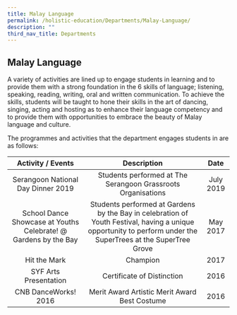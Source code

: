 ```yaml
---
title: Malay Language
permalink: /holistic-education/Departments/Malay-Language/
description: ""
third_nav_title: Departments
---
```

## Malay Language 

A variety of activities are lined up to engage students in learning and to provide them with a strong foundation in the 6 skills of language; listening, speaking, reading, writing, oral and written communication. To achieve the skills, students will be taught to hone their skills in the art of dancing, singing, acting and hosting as to enhance their language competency and to provide them with opportunities to embrace the beauty of Malay language and culture.  
  
The programmes and activities that the department engages students in are as follows:

|                        Activity / Events                        |                                                                          Description                                                                          |    Date   |
|:---------------------------------------------------------------:|:-------------------------------------------------------------------------------------------------------------------------------------------------------------:|:---------:|
| Serangoon National Day Dinner 2019                              | Students performed at The Serangoon Grassroots Organisations                                                                                                  | July 2019 |
| School Dance Showcase at Youths Celebrate! @ Gardens by the Bay | Students performed at Gardens by the Bay in celebration of Youth Festival, having a unique opportunity to perform under the SuperTrees at the SuperTree Grove |  May 2017 |
| Hit the Mark                                                    |                                                                           Champion                                                                            |    2017   |
| SYF Arts Presentation                                           |                                                                  Certificate of Distinction                                                                   |   2016    |
| CNB DanceWorks! 2016                                            |                                                          Merit Award Artistic Merit Award Best Costume                                                        |    2016   |

